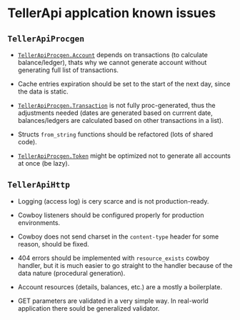 # TellerApi applcation known issues

## `TellerApiProcgen`

- [`TellerApiProcgen.Account`](/apps/teller_api_procgen/lib/teller_api_procgen_account.ex) depends on transactions (to calculate balance/ledger), thats why we cannot generate account without generating full list of transactions.

- Cache entries expiration should be set to the start of the next day, since the data is static.

- [`TellerApiProcgen.Transaction`](/apps/teller_api_procgen/lib/teller_api_procgen_transaction.ex) is not fully proc-generated, thus the adjustments needed (dates are generated based on currrent date, balances/ledgers are calculated based on other transactions in a list).

- Structs `from_string` functions should be refactored (lots of shared code).

- [`TellerApiProcgen.Token`](/apps/teller_api_procgen/lib/teller_api_procgen_token.ex) might be optimized not to generate all accounts at once (be lazy).

## `TellerApiHttp`

- Logging (access log) is cery scarce and is not production-ready.

- Cowboy listeners should be configured properly for production environments.

- Cowboy does not send charset in the `content-type` header for some reason, should be fixed.

- 404 errors should be implemented with `resource_exists` cowboy handler, but it is much easier to go straight to the handler because of the data nature (procedural generation).

- Account resources (details, balances, etc.) are a mostly a boilerplate.

- GET parameters are validated in a very simple way. In real-world application there sould be generalized validator.